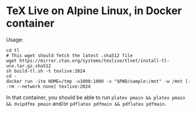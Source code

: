 # TeX Live on Alpine Linux, in Docker container

Usage:

    cd tl
    # This wget should fetch the latest .sha512 file
    wget https://mirror.ctan.org/systems/texlive/tlnet/install-tl-unx.tar.gz.sha512
    sh build-tl.sh -t texlive:2024
    cd -
    docker run -ite HOME=/tmp -u1000:1000 -v "$PWD/sample:/mnt" -w /mnt [--rm --network none] texlive:2024

In that container, you should be able to run `platex pmain && platex pmain && dvipdfmx pmain` and/or `pdflatex pdfmain && pdflatex pdfmain`.
